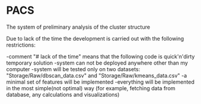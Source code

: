 # PACS

The system of preliminary analysis of the cluster structure

Due to lack of the time the development is carried out with the following restrictions:

  -comment "# lack of the time" means that the following code is quick'n'dirty temporary solution
  -system can not be deployed anywhere other than my computer
  -system will be tested only on two datasets: "Storage/Raw/dbscan_data.csv" and "Storage/Raw/kmeans_data.csv"
  -a minimal set of features will be implemented
  -everything will be implemented in the most simple(not optimal) way (for example, fetching data from database, any calculations and visualizations)
